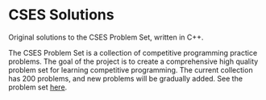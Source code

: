 # CSES Solutions

Original solutions to the CSES Problem Set, written in C++.

The CSES Problem Set is a collection of competitive programming practice problems. The goal of the project is to create a comprehensive high quality problem set for learning competitive programming. The current collection has 200 problems, and new problems will be gradually added. See the problem set [here](https://cses.fi/problemset/).
